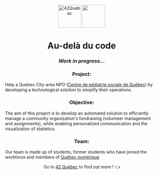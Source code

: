 <p align="center">
  <img height="75" alt="42Quebec" src="https://github.com/LaOuede/Pro-Bono/blob/main/42Quebec.png"/> <img height="75" src="https://github.com/LaOuede/Pro-Bono/blob/main/CentrePediatrieSociale.png"/>
</p>


<h1 align=center>Au-delà du code</h1>

<h3 align=center>
  
  _Work in progress..._

</h3>

<h3 align=center>Project: </h3>

Help a Quebec City-area NPO ([Centre de pédiatrie sociale de Québec](https://pediatriesocialequebec.org)) by developing a technological solution to simplify their operations.

<h3 align=center>Objective: </h3>

The aim of this project is to develop an automated solution to efficiently manage a community organization's fundraising (volunteer management and assignments),
while enabling personalized communication and the visualization of statistics.

<h3 align=center>Team: </h3>

Our team is made up of students, former students who have joined the workforce and members of [Québec numérique](https://quebecnumerique.com)

</div>

<div align="center">

Go to [42 Québec](https://42quebec.com/blogue/42-quebec-probono/) to find out more ! 👈
</div>

